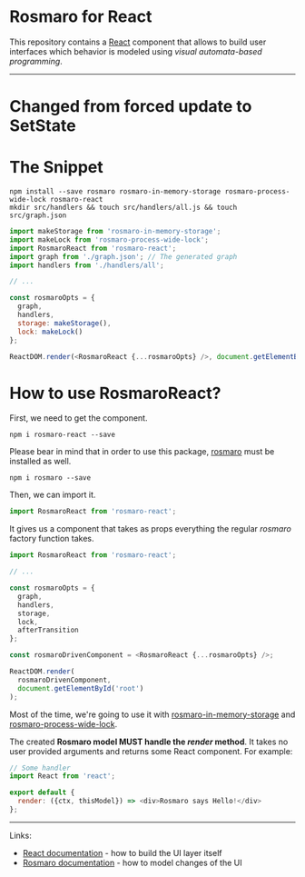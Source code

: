 # Rosmaro for React

This repository contains a [React](http://reactjs.org) component that allows to build user interfaces which behavior is modeled using _visual automata-based programming_.

---

# Changed from forced update to SetState

# The Snippet
```
npm install --save rosmaro rosmaro-in-memory-storage rosmaro-process-wide-lock rosmaro-react
mkdir src/handlers && touch src/handlers/all.js && touch src/graph.json
```

```javascript
import makeStorage from 'rosmaro-in-memory-storage';
import makeLock from 'rosmaro-process-wide-lock';
import RosmaroReact from 'rosmaro-react';
import graph from './graph.json'; // The generated graph
import handlers from './handlers/all';

// ...

const rosmaroOpts = {
  graph,
  handlers,
  storage: makeStorage(),
  lock: makeLock()
};

ReactDOM.render(<RosmaroReact {...rosmaroOpts} />, document.getElementById('root'));
```

# How to use RosmaroReact?

First, we need to get the component.
```
npm i rosmaro-react --save
```

Please bear in mind that in order to use this package, [rosmaro](https://rosmaro.js.org) must be installed as well.
```
npm i rosmaro --save
```

Then, we can import it.
```javascript
import RosmaroReact from 'rosmaro-react';
```

It gives us a component that takes as props everything the regular _rosmaro_ factory function takes.
```javascript
import RosmaroReact from 'rosmaro-react';

// ...

const rosmaroOpts = {
  graph,
  handlers,
  storage,
  lock,
  afterTransition
};

const rosmaroDrivenComponent = <RosmaroReact {...rosmaroOpts} />;

ReactDOM.render(
  rosmaroDrivenComponent, 
  document.getElementById('root')
);
```

Most of the time, we're going to use it with [rosmaro-in-memory-storage](https://github.com/lukaszmakuch/rosmaro-in-memory-storage) and [rosmaro-process-wide-lock](https://github.com/lukaszmakuch/rosmaro-process-wide-lock). 

The created __Rosmaro model MUST handle the _render_ method__. It takes no user provided arguments and returns some React component. For example:

```javascript
// Some handler
import React from 'react';

export default {
  render: ({ctx, thisModel}) => <div>Rosmaro says Hello!</div>
};
```

--- 
Links:
- [React documentation](http://reactjs.org) - how to build the UI layer itself
- [Rosmaro documentation](https://rosmaro.js.org/doc) - how to model changes of the UI